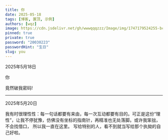 ```yaml
---
title: 你
date: 2025-05-18
tags: [博客, 置顶, 示例]
authors: [wqz]
image: https://cdn.jsdelivr.net/gh/wwwqqqzzz/Image/img/1747179524255-bcf58c64527d3a6144cc2161e15168e3.gif
pinned: true
private: true
password: "20030223"
passwordHint: "生日"
slug: you
---
```


<div className="time-divider">
  <span className="time-marker">2025年5月18日</span>
</div>

你

竟然破我密码!


---

<div className="time-divider">
  <span className="time-marker">2025年5月20日</span>
</div>

我有时很理性性：每一句话都要有来由，每一次互动都要有目的。可正是这份“理性”，让我不停犹豫，仿佛没有坐标的指南针，再精准也无处落脚。或许我笨拙，不会找借口，
所以我一直在这里。
写给特别的人，看不到就当写给那个执拗的自己好啦。


